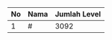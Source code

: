 | No | Nama            | Jumlah Level |
|----|-----------------|--------------|
| 1  | #    |    3092        |
